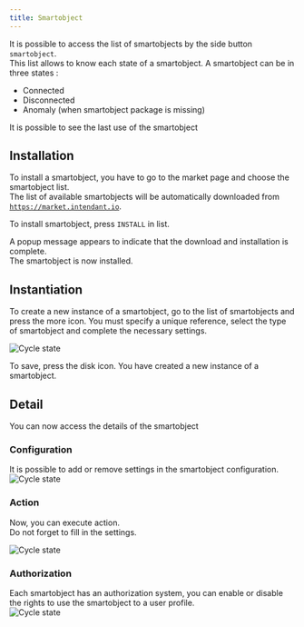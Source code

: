 ```yaml
---
title: Smartobject
---
```


It is possible to access the list of smartobjects by the side button `smartobject`.  
This list allows to know each state of a smartobject.
A smartobject can be in three states :
- Connected
- Disconnected
- Anomaly (when smartobject package is missing)

It is possible to see the last use of the smartobject

## Installation

To install a smartobject, you have to go to the market page and choose the smartobject list.  
The list of available smartobjects will be automatically downloaded from [`https://market.intendant.io`](https://market.intendant.io).

To install smartobject, press `INSTALL` in list.  

A popup message appears to indicate that the download and installation is complete.  
The smartobject is now installed.  


## Instantiation

To create a new instance of a smartobject, go to the list of smartobjects and press the more icon.
You must specify a unique reference, select the type of smartobject and complete the necessary settings.

![Cycle state](/img/new-smartobject-dasboard.png "New smartobject")  

To save, press the disk icon. You have created a new instance of a smartobject.

## Detail
You can now access the details of the smartobject 

### Configuration

It is possible to add or remove settings in the smartobject configuration.
![Cycle state](/img/smartobject-settings-dasboard.png "New smartobject")  

### Action

Now, you can execute action.  
Do not forget to fill in the settings.

![Cycle state](/img/smartobject-action-dasboard.png "New smartobject")  
### Authorization
Each smartobject has an authorization system, you can enable or disable the rights to use the smartobject to a user profile.  
![Cycle state](/img/smartobject-auth-dasboard.png "New smartobject")  


